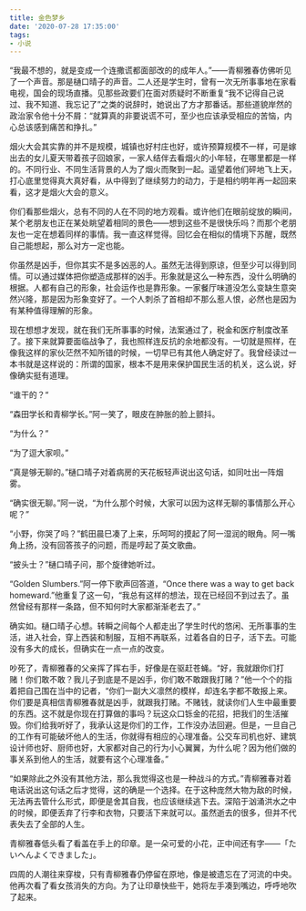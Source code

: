 ```yaml
---
title: 金色梦乡
date: '2020-07-28 17:35:00'
tags: 
- 小说
---
```


“我最不想的，就是变成一个连撒谎都面部改的的成年人。”——青柳雅春仿佛听见了一个声音。那是樋口晴子的声音。二人还是学生时，曾有一次无所事事地在家看电视，国会的现场直播。见那些政要们在面对质疑时不断重复“我不记得自己说过、我不知道、我忘记了”之类的说辞时，她说出了方才那番话。那些道貌岸然的政治家令他十分不屑：“就算真的非要说谎不可，至少也应该承受相应的苦恼，内心总该感到痛苦和挣扎。”

烟火大会其实靠的并不是规模，城镇也好村庄也好，或许预算规模不一样，可是嫁出去的女儿夏天带着孩子回娘家，一家人结伴去看烟火的小年轻，在哪里都是一样的。不同行业、不同生活背景的人为了烟火而聚到一起。遥望着他们砰地飞上天，打心底里觉得真大真好看，从中得到了继续努力的动力，于是相约明年再一起回来看，这才是烟火大会的意义。

你们看那些烟火，总有不同的人在不同的地方观看。或许他们在眼前绽放的瞬间，某个老朋友也正在某处眺望着相同的景色——想到这些不是很快乐吗？而那个老朋友也一定在想着同样的事情。我一直这样觉得。回忆会在相似的情境下苏醒，既然自己能想起，那么对方一定也能。

你虽然是凶手，但你其实不是多凶恶的人。虽然无法得到原谅，但至少可以得到同情。可以通过媒体把你塑造成那样的凶手。形象就是这么一种东西，没什么明确的根据。人都有自己的形象，社会运作也是靠形象。一家餐厅味道没怎么变缺生意突然兴隆，那是因为形象变好了。一个人刺杀了首相却不那么惹人恨，必然也是因为有某种值得理解的形象。

现在想想才发现，就在我们无所事事的时候，法案通过了，税金和医疗制度改革了。接下来就算要面临战争了，我也照样连反抗的余地都没有。一切就是照样，在像我这样的家伙茫然不知所错的时候，一切早已有其他人确定好了。我曾经读过一本书就是这样说的：所谓的国家，根本不是用来保护国民生活的机关，这么说，好像确实挺有道理。

“谁干的？“

“森田学长和青柳学长。”阿一笑了，眼皮在肿胀的脸上颤抖。

“为什么？”

“为了逗大家呗。”

“真是够无聊的。”樋口晴子对着病房的天花板轻声说出这句话，如同吐出一阵烟雾。

“确实很无聊。”阿一说，“为什么那个时候，大家可以因为这样无聊的事情那么开心呢？”

“小野，你哭了吗？”鹤田晨巳凑了上来，乐呵呵的摸起了阿一湿润的眼角。阿一嘴角上扬，没有回答孩子的问题，而是哼起了英文歌曲。

“披头士？”樋口晴子问，那个旋律她听过。

“Golden Slumbers.”阿一停下歌声回答道，“Once there was a way to get back homeward.”他重复了这一句，“我总有这样的想法，现在已经回不到过去了。虽然曾经有那样一条路，但不知何时大家都渐渐老去了。”

确实如。樋口晴子心想。转瞬之间每个人都走出了学生时代的悠闲、无所事事的生活，进入社会，穿上西装和制服，互相不再联系，过着各自的日子，活下去。可能没有多大的成长，但确实在一点一点的改变。

吵死了，青柳雅春的父亲挥了挥右手，好像是在驱赶苍蝇。“好，我就跟你们打赌！你们敢不敢？我儿子到底是不是凶手，你们敢不敢跟我打赌？”他一个个的指着把自己围在当中的记者，“你们一副大义凛然的模样，却连名字都不敢报上来。你们要是真相信青柳雅春就是凶手，就跟我打赌。不赌钱，就读你们人生中最重要的东西。这不就是你现在打算做的事吗？玩这众口铄金的花招，把我们的生活摧毁。你们给我听好了，我承认这是你们的工作，工作没办法回避。但是，一旦自己的工作有可能破坏他人的生活，你就得有相应的心理准备。公交车司机也好、建筑设计师也好、厨师也好，大家都对自己的行为小心翼翼，为什么呢？因为他们做的事关系到他人的生活，就要有这个心理准备。”

“如果除此之外没有其他方法，那么我觉得这也是一种战斗的方式。”青柳雅春对着电话说出这句话之后才觉得，这的确是一个选择。在于这种庞然大物为敌的时候，无法再去管什么形式，即便是舍其自我，也应该继续逃下去。深陷于汹涌洪水之中的时候，即便丢弃了行李和衣物，只要活下来就可以。虽然逝去的很多，但并不代表失去了全部的人生。

青柳雅春低头看了看盖在手上的印章。是一朵可爱的小花，正中间还有字——「たいへんよくできました」。

四周的人潮往来穿梭，只有青柳雅春仍停留在原地，像是被遗忘在了河流的中央。他再次看了看女孩消失的方向。为了让印章快些干，她将左手凑到嘴边，呼呼地吹了起来。